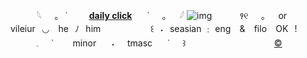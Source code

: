 　　　𓆩⠀⠀｡⠀˙⠀⠀⠀ **[daily click](https://arab.org/click-to-help/palestine/)**  ⠀⠀˙⠀⠀｡⠀⠀𓆪
![img](https://i.ibb.co/9TcxC6T/Untitled391-20240712132946.png) 
   ⠀⠀⠀⠀꣑୧⠀⠀｡⠀⠀or vileiur⠀◡ ⠀he⠀ﾉ⠀him
   ⠀⠀⠀ ⠀⠀⠀⠀꒰⠀˖⠀seasian ﹕ eng ⠀& ⠀filo ⠀OK⠀!
⠀⠀⠀⠀𓈒⠀⠀˙⠀⠀⠀minor　⠀˖⠀⠀tmasc　⠀˙⠀⠀꒱
⠀⠀⠀⠀⠀⠀⠀⠀⠀⠀⠀⠀⠀ [©](https://www.tumblr.com/versay/755548753199611904/self-indulgent-kaveh-graphics?source=share)
